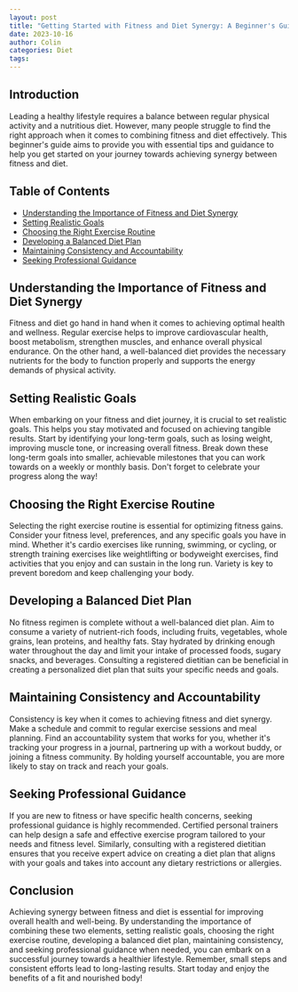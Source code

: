 ```yaml
---
layout: post
title: "Getting Started with Fitness and Diet Synergy: A Beginner's Guide"
date: 2023-10-16
author: Colin
categories: Diet
tags: 
---
```


## Introduction

Leading a healthy lifestyle requires a balance between regular physical activity and a nutritious diet. However, many people struggle to find the right approach when it comes to combining fitness and diet effectively. This beginner's guide aims to provide you with essential tips and guidance to help you get started on your journey towards achieving synergy between fitness and diet.

## Table of Contents

- [Understanding the Importance of Fitness and Diet Synergy](#understanding-the-importance-of-fitness-and-diet-synergy)
- [Setting Realistic Goals](#setting-realistic-goals)
- [Choosing the Right Exercise Routine](#choosing-the-right-exercise-routine)
- [Developing a Balanced Diet Plan](#developing-a-balanced-diet-plan)
- [Maintaining Consistency and Accountability](#maintaining-consistency-and-accountability)
- [Seeking Professional Guidance](#seeking-professional-guidance)

## Understanding the Importance of Fitness and Diet Synergy

Fitness and diet go hand in hand when it comes to achieving optimal health and wellness. Regular exercise helps to improve cardiovascular health, boost metabolism, strengthen muscles, and enhance overall physical endurance. On the other hand, a well-balanced diet provides the necessary nutrients for the body to function properly and supports the energy demands of physical activity.

## Setting Realistic Goals

When embarking on your fitness and diet journey, it is crucial to set realistic goals. This helps you stay motivated and focused on achieving tangible results. Start by identifying your long-term goals, such as losing weight, improving muscle tone, or increasing overall fitness. Break down these long-term goals into smaller, achievable milestones that you can work towards on a weekly or monthly basis. Don't forget to celebrate your progress along the way!

## Choosing the Right Exercise Routine

Selecting the right exercise routine is essential for optimizing fitness gains. Consider your fitness level, preferences, and any specific goals you have in mind. Whether it's cardio exercises like running, swimming, or cycling, or strength training exercises like weightlifting or bodyweight exercises, find activities that you enjoy and can sustain in the long run. Variety is key to prevent boredom and keep challenging your body.

## Developing a Balanced Diet Plan

No fitness regimen is complete without a well-balanced diet plan. Aim to consume a variety of nutrient-rich foods, including fruits, vegetables, whole grains, lean proteins, and healthy fats. Stay hydrated by drinking enough water throughout the day and limit your intake of processed foods, sugary snacks, and beverages. Consulting a registered dietitian can be beneficial in creating a personalized diet plan that suits your specific needs and goals.

## Maintaining Consistency and Accountability

Consistency is key when it comes to achieving fitness and diet synergy. Make a schedule and commit to regular exercise sessions and meal planning. Find an accountability system that works for you, whether it's tracking your progress in a journal, partnering up with a workout buddy, or joining a fitness community. By holding yourself accountable, you are more likely to stay on track and reach your goals.

## Seeking Professional Guidance

If you are new to fitness or have specific health concerns, seeking professional guidance is highly recommended. Certified personal trainers can help design a safe and effective exercise program tailored to your needs and fitness level. Similarly, consulting with a registered dietitian ensures that you receive expert advice on creating a diet plan that aligns with your goals and takes into account any dietary restrictions or allergies.

## Conclusion

Achieving synergy between fitness and diet is essential for improving overall health and well-being. By understanding the importance of combining these two elements, setting realistic goals, choosing the right exercise routine, developing a balanced diet plan, maintaining consistency, and seeking professional guidance when needed, you can embark on a successful journey towards a healthier lifestyle. Remember, small steps and consistent efforts lead to long-lasting results. Start today and enjoy the benefits of a fit and nourished body!